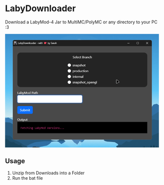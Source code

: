 # LabyDownloader
Download a LabyMod-4 Jar to MultiMC/PolyMC or any directory to your PC :3

![](Files/k8KJLClAlH.gif)

## Usage

1. Unzip from Downloads into a Folder
2. Run the bat file
